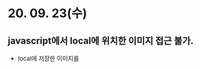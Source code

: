 # 20. 09. 23(수)

## javascript에서 local에 위치한 이미지 접근 불가.
 * local에 저장한 이미지를 <script>태그 안에서 사용하려 하는데 출력이 불가능 했다.
 * 이것을 웹상에 저장되어있는 이미지 주소를 넣으니 이미지가 출력되었다.
 * 일반적으로 로컬에 있는 파일은 보안상의 문제로 직접 불러오는 것은 위험하다.
 * 서버에 이미지를 올리고 로컬이 아닌 서버에서 제공하는것이 올바르다.


## mobile 웹에서 지도출력 안됨.(trash_map)
 * 모바일 상에서 웹주소를 치고 들어갔는데 지도부분이 보이지 않는다.
 * 이부분에 있어서는 다른 컴퓨터로도 한번 들어가보자. 원인을 못찾곘다... ㅠ
